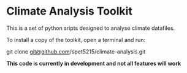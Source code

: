 # Climate Analysis Toolkit

This is a set of python sripts designed to analyse climate datafiles.

To install a copy of the toolkit, open a terminal and run:

git clone git@github.com/spet5215/climate-analysis.git

**This code is currently in development and not all features will work**
